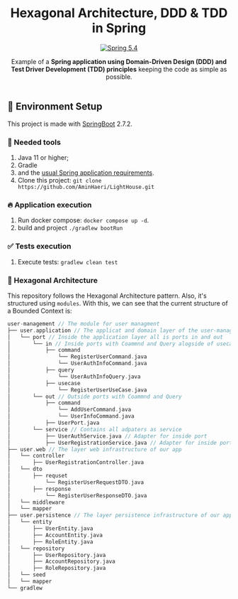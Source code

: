 <!--suppress HtmlDeprecatedAttribute -->

<h1 align="center">
  Hexagonal Architecture, DDD & TDD in Spring
</h1>

<p align="center">
    <a href="#"><img src="https://img.shields.io/badge/Spring-5.4-purple.svg?style=flat-square&logo=Spring" alt="Spring 5.4"/></a>
</p>

<p align="center">
   Example of a <strong>Spring application using Domain-Driven Design (DDD) and <br /> 
   Test Driver Development (TDD) principles</strong> keeping the code as simple as possible.
  <br />
  <br />
</p>

## 🚀 Environment Setup

This project is made with [SpringBoot][1] 2.7.2.

### 🐳 Needed tools

1. Java 11 or higher;
2. Gradle
3. and the [usual Spring application requirements][2].
6. Clone this project: `git clone https://github.com/AminHaeri/LightHouse.git`

### 🔥 Application execution

1. Run docker compose: `docker compose up -d`.
2. build and project `./gradlew bootRun`

### ✅ Tests execution

1. Execute tests: `gradlew clean test`

### 🎯 Hexagonal Architecture

This repository follows the Hexagonal Architecture pattern. Also, it's structured using `modules`.
With this, we can see that the current structure of a Bounded Context is:

```scala
user-management // The module for user managment
├── user.application // The applicat and domain layer of the user-managment module
│   └── port // Inside the application layer all is ports in and out
│       └── in // Inside ports with Coammnd and Query alogside of usecases
│           ├── command
│               └── RegisterUserCommand.java
│               └── UserAuthInfoCommand.java
│           ├── query
│               └── UserAuthInfoQuery.java
│           ├── usecase
│               └── RegisterUserUseCase.java
│       └── out // Outside ports with Coammnd and Query
│           ├── command
│               └── AddUserCommand.java
│               └── UserInfoCommand.java
│           ├── UserPort.java
│       └── service // Contains all adpaters as service
│           ├── UserAuthService.java // Adapter for inside port
│           ├── UserRegistrationService.java // Adapter for inside port usecase
├── user.web // The layer web infrastructure of our app
│   └── controller
│       ├── UserRegistrationController.java
│   └── dto
│       ├── requset
│           └── RegisterUserRequestDTO.java
│       ├── response
│           └── RegisterUserResponseDTO.java
│   └── middleware
│   └── mapper
├── user.persistence // The layer persistence infrastructure of our app
│   └── entity
│       ├── UserEntity.java
│       ├── AccountEntity.java
│       ├── RoleEntity.java
│   └── repository
│       ├── UserRepository.java
│       ├── AccountRepository.java
│       ├── RoleRepository.java
│   └── seed
│   └── mapper
└── gradlew
```

[1]: https://docs.spring.io/spring-boot/docs/2.7.2/reference/html/

[2]: https://docs.spring.io/spring-boot/docs/2.0.0.RELEASE/reference/html/getting-started-system-requirements.html

[3]: https://Spring.com/doc/5.4/setup/web_server_configuration.html